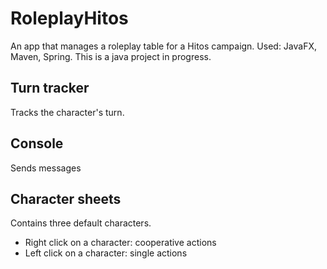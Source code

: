 # RoleplayHitos
An app that manages a roleplay table for a Hitos campaign.
Used: JavaFX, Maven, Spring.
This is a java project in progress.

## Turn tracker
Tracks the character's turn.

## Console
Sends messages

## Character sheets
Contains three default characters.
* Right click on a character: cooperative actions
* Left click on a character: single actions
